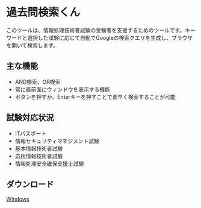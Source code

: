 # 過去問検索くん
このツールは、情報処理技術者試験の受験者を支援するためのツールです。キーワードと選択した試験に応じて自動でGoogleの検索クエリを生成し、ブラウザを開いて検索します。

## 主な機能
- AND検索、OR検索
- 常に最前面にウィンドウを表示する機能
- ボタンを押すか、Enterキーを押すことで素早く検索することが可能

## 試験対応状況
- ITパスポート
- 情報セキュリティマネジメント試験
- 基本情報技術者試験
- 応用情報技術者試験
- 情報処理安全確保支援士試験

## ダウンロード
[Windows](https://github.com/yuunagi0/kakomon/releases/latest/download/kakomon.exe)

